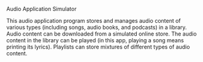 Audio Application Simulator

This audio application program stores and manages audio content of various types (including songs, audio books, and podcasts) in a library. Audio content can be downloaded 
from a simulated online store. The audio content in the library can be played (in this app, playing a song means printing its lyrics). Playlists can store mixtures of different 
types of audio content.

